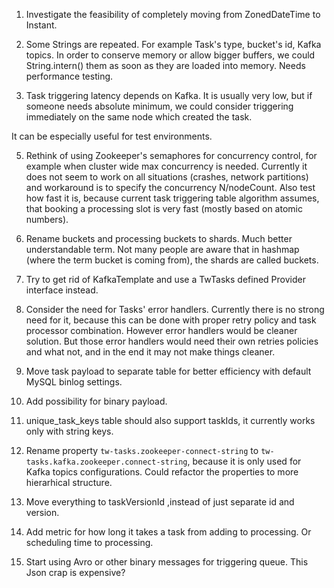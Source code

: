 1. Investigate the feasibility of completely moving from ZonedDateTime to Instant.

3. Some Strings are repeated. For example Task's type, bucket's id, Kafka topics.
In order to conserve memory or allow bigger buffers, we could String.intern() them as soon as they are loaded into memory.
Needs performance testing.

4. Task triggering latency depends on Kafka. It is usually very low, but if someone needs absolute minimum,
we could consider triggering immediately on the same node which created the task.

It can be especially useful for test environments.

5. Rethink of using Zookeeper's semaphores for concurrency control, for example when cluster wide max concurrency
 is needed. Currently it does not seem to work on all situations (crashes, network partitions) and workaround is
 to specify the concurrency N/nodeCount. Also test how fast it is, because current task triggering table algorithm assumes,
 that booking a processing slot is very fast (mostly based on atomic numbers).

8. Rename buckets and processing buckets to shards.
Much better understandable term. Not many people are aware that in hashmap (where the term bucket is coming from), the shards are called buckets.

10. Try to get rid of KafkaTemplate and use a TwTasks defined Provider interface instead.

11. Consider the need for Tasks' error handlers.
Currently there is no strong need for it, because this can be done with proper retry policy and task processor combination.
However error handlers would be cleaner solution. But those error handlers would need their own retries policies and what not,
and in the end it may not make things cleaner.

13. Move task payload to separate table for better efficiency with default MySQL binlog settings.

14. Add possibility for binary payload.

16. unique_task_keys table should also support taskIds, it currently works only with string keys.

17. Rename property `tw-tasks.zookeeper-connect-string` to `tw-tasks.kafka.zookeeper.connect-string`, because it is only used for Kafka
topics configurations. Could refactor the properties to more hierarhical structure.

18. Move everything to taskVersionId ,instead of just separate id and version.

20. Add metric for how long it takes a task from adding to processing. Or scheduling time to processing.

23. Start using Avro or other binary messages for triggering queue. This Json crap is expensive?
